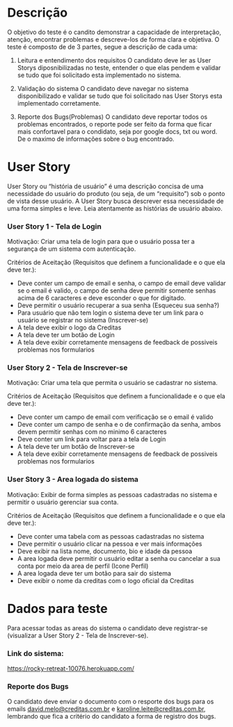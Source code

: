 # Descrição
O objetivo do teste é o candito demonstrar a capacidade de interpretação, atenção, encontrar problemas e descreve-los de forma clara e objetiva. O teste é composto de de 3 partes, segue a descrição de cada uma:

1) Leitura e entendimento dos requisitos
  O candidato deve ler as User Storys diposnibilizadas no teste, entender o que elas pendem e validar se tudo que foi solicitado esta implementado no sistema.

2) Validação do sistema
  O candidato deve navegar no sistema disponibilizado e validar se tudo que foi solicitado nas User Storys esta implementado corretamente.

3) Reporte dos Bugs(Problemas)
  O candidato deve reportar todos os problemas encontrados, o reporte pode ser feito da forma que ficar mais confortavel para o condidato, seja por google docs, txt ou word. De o maximo de informações sobre o bug encontrado.

# User Story
User Story ou “história de usuário” é uma descrição concisa de uma necessidade do usuário do produto (ou seja, de um “requisito”) sob o ponto de vista desse usuário. A User Story busca descrever essa necessidade de uma forma simples e leve. Leia atentamente as histórias de usuário abaixo.

### User Story 1 - Tela de Login

Motivação:
Criar uma tela de login para que o usuário possa ter a segurança de um sistema com autenticação.

Critérios de Aceitação (Requisitos que definem a funcionalidade e o que ela deve ter.):
- Deve conter um campo de email e senha, o campo de email deve validar se o email é valido, o campo de senha deve permitir somente senhas acima de 6 caracteres e deve esconder o que for digitado.
- Deve permitir o usuário recuperar a sua senha (Esqueceu sua senha?)
- Para usuário que não tem login o sistema deve ter um link para o usuário se registrar no sistema (Inscrever-se)
- A tela deve exibir o logo da Creditas
- A tela deve ter um botão de Login
- A tela deve exibir corretamente mensagens de feedback de possiveis problemas nos formularios

### User Story 2 - Tela de Inscrever-se

Motivação:
Criar uma tela que permita o usuário se cadastrar no sistema.

Critérios de Aceitação (Requisitos que definem a funcionalidade e o que ela deve ter.):
- Deve conter um campo de email com verificação se o email é valido
- Deve conter um campo de senha e o de confirmação da senha, ambos devem permitir senhas com no minimo 6 caracteres
- Deve conter um link para voltar para a tela de Login
- A tela deve ter um botão de Inscrever-se
- A tela deve exibir corretamente mensagens de feedback de possiveis problemas nos formularios

### User Story 3 - Area logada do sistema

Motivação:
Exibir de forma simples as pessoas cadastradas no sistema e permitir o usuário gerenciar sua conta.

Critérios de Aceitação (Requisitos que definem a funcionalidade e o que ela deve ter.):
- Deve conter uma tabela com as pessoas cadastradas no sistema
- Deve permitir o usuário clicar na pessoa e ver mais informações
- Deve exibir na lista nome, documento, bio e idade da pessoa
- A area logada deve permitir o usuário editar a senha ou cancelar a sua conta por meio da area de perfil (Icone Perfil)
- A area logada deve ter um botão para sair do sistema
- Deve exibir o nome da creditas com o logo oficial da Creditas

# Dados para teste

Para acessar todas as areas do sistema o candidato deve registrar-se (visualizar a User Story 2 - Tela de Inscrever-se).

### Link do sistema:
https://rocky-retreat-10076.herokuapp.com/

### Reporte dos Bugs
O candidato deve enviar o documento com o resporte dos bugs para os emails david.melo@creditas.com.br e karoline.leite@creditas.com.br, lembrando que fica a critério do candidato a forma de registro dos bugs.
